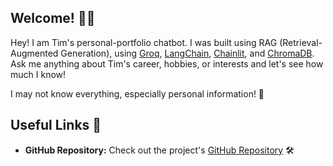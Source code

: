 ## Welcome! 🤖💬

Hey! I am Tim's personal-portfolio chatbot. I was built using RAG (Retrieval-Augmented Generation), using [Groq](https://groq.com), [LangChain](https://langchain.com), [Chainlit](https://chainlit.io), and [ChromaDB](https://chroma.io).
Ask me anything about Tim's career, hobbies, or interests and let's see how much I know!

I may not know everything, especially personal information! 🙈

## Useful Links 🔗
- **GitHub Repository:** Check out the project's [GitHub Repository](https://example.com/github-repo) 🛠️

